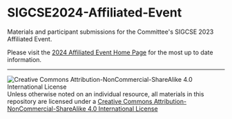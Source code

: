 # SIGCSE2024-Affiliated-Event
Materials and participant submissions for the Committee's SIGCSE 2023 Affiliated Event.

Please visit the [2024 Affiliated Event Home Page](https://computing-in-the-liberal-arts.github.io/SIGCSE2024-Affiliated-Event/) for the most up to date information.
___
![Creative Commons Attribution-NonCommercial-ShareAlike 4.0 International License](https://i.creativecommons.org/l/by-nc-sa/4.0/88x31.png "Creative Commons Attribution-NonCommercial-ShareAlike 4.0 International License") Unless otherwise noted on an individual resource, all materials in this repository are licensed under a [Creative Commons Attribution-NonCommercial-ShareAlike 4.0 International License](http://creativecommons.org/licenses/by-nc-sa/4.0/)
